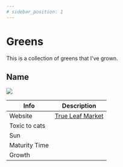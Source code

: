```yaml
---
# sidebar_position: 1
---
```


# Greens

This is a collection of greens that I've grown.

## Name

![](/img/plants/fruits-and-vegetables/cucumber-burpless-bush-slicer-f1.jpg)

| Info | Description |
| ----------- | ----------- |
| Website | [True Leaf Market](#) |
| Toxic to cats |  |
| Sun |  |
| Maturity Time |  |
| Growth |  |
